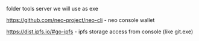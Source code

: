 

folder tools server we will use as exe


https://github.com/neo-project/neo-cli - neo console wallet


https://dist.ipfs.io/#go-ipfs  - ipfs storage access from console (like git.exe)